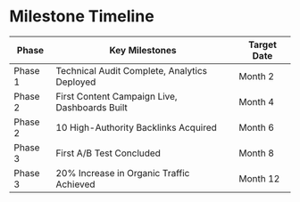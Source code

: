 # Milestone Timeline

| Phase   | Key Milestones                                | Target Date |
|---------|-----------------------------------------------|-------------|
| Phase 1 | Technical Audit Complete, Analytics Deployed  | Month 2     |
| Phase 2 | First Content Campaign Live, Dashboards Built | Month 4     |
| Phase 2 | 10 High-Authority Backlinks Acquired          | Month 6     |
| Phase 3 | First A/B Test Concluded                      | Month 8     |
| Phase 3 | 20% Increase in Organic Traffic Achieved      | Month 12    |
